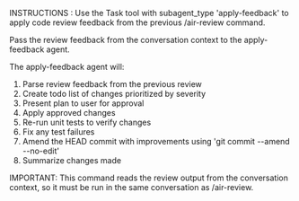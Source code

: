 INSTRUCTIONS : Use the Task tool with subagent_type 'apply-feedback' to apply code review feedback from the previous /air-review command.

Pass the review feedback from the conversation context to the apply-feedback agent.

The apply-feedback agent will:
1. Parse review feedback from the previous review
2. Create todo list of changes prioritized by severity
3. Present plan to user for approval
4. Apply approved changes
5. Re-run unit tests to verify changes
6. Fix any test failures
7. Amend the HEAD commit with improvements using 'git commit --amend --no-edit'
8. Summarize changes made

IMPORTANT: This command reads the review output from the conversation context, so it must be run in the same conversation as /air-review.
